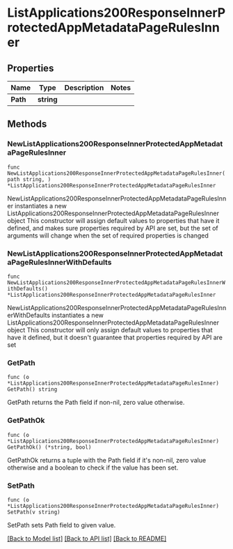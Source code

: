 # ListApplications200ResponseInnerProtectedAppMetadataPageRulesInner

## Properties

Name | Type | Description | Notes
------------ | ------------- | ------------- | -------------
**Path** | **string** |  | 

## Methods

### NewListApplications200ResponseInnerProtectedAppMetadataPageRulesInner

`func NewListApplications200ResponseInnerProtectedAppMetadataPageRulesInner(path string, ) *ListApplications200ResponseInnerProtectedAppMetadataPageRulesInner`

NewListApplications200ResponseInnerProtectedAppMetadataPageRulesInner instantiates a new ListApplications200ResponseInnerProtectedAppMetadataPageRulesInner object
This constructor will assign default values to properties that have it defined,
and makes sure properties required by API are set, but the set of arguments
will change when the set of required properties is changed

### NewListApplications200ResponseInnerProtectedAppMetadataPageRulesInnerWithDefaults

`func NewListApplications200ResponseInnerProtectedAppMetadataPageRulesInnerWithDefaults() *ListApplications200ResponseInnerProtectedAppMetadataPageRulesInner`

NewListApplications200ResponseInnerProtectedAppMetadataPageRulesInnerWithDefaults instantiates a new ListApplications200ResponseInnerProtectedAppMetadataPageRulesInner object
This constructor will only assign default values to properties that have it defined,
but it doesn't guarantee that properties required by API are set

### GetPath

`func (o *ListApplications200ResponseInnerProtectedAppMetadataPageRulesInner) GetPath() string`

GetPath returns the Path field if non-nil, zero value otherwise.

### GetPathOk

`func (o *ListApplications200ResponseInnerProtectedAppMetadataPageRulesInner) GetPathOk() (*string, bool)`

GetPathOk returns a tuple with the Path field if it's non-nil, zero value otherwise
and a boolean to check if the value has been set.

### SetPath

`func (o *ListApplications200ResponseInnerProtectedAppMetadataPageRulesInner) SetPath(v string)`

SetPath sets Path field to given value.



[[Back to Model list]](../README.md#documentation-for-models) [[Back to API list]](../README.md#documentation-for-api-endpoints) [[Back to README]](../README.md)


